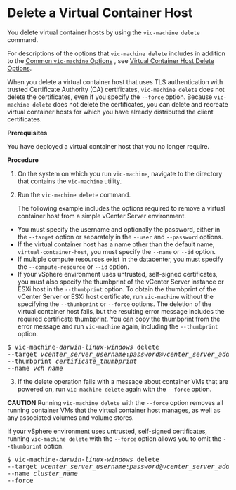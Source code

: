 # Delete a Virtual Container Host #

You delete virtual container hosts by using the `vic-machine delete` command.

For descriptions of the options that `vic-machine delete` includes in addition to the [Common `vic-machine` Options](common_vic_options.md) , see [Virtual Container Host Delete Options](delete_vch_options.md).

When you delete a virtual container host that uses TLS authentication with trusted Certificate Authority (CA) certificates, `vic-machine delete` does not delete the certificates, even if you specify the `--force` option. Because `vic-machine delete` does not delete the certificates, you can delete and recreate virtual container hosts for which you have already distributed the client certificates.

**Prerequisites**

You have deployed a virtual container host that you no longer require.

**Procedure**

1. On the system on which you run `vic-machine`, navigate to the directory that contains the `vic-machine` utility.
2. Run the `vic-machine delete` command. 

   The following example includes the options required to remove a virtual container host from a simple vCenter Server environment. 

  - You must specify the username and optionally the password, either in the `--target` option or separately in the `--user` and `--password` options. 
  - If the virtual container host has a name other than the default name, `virtual-container-host`, you must specify the `--name` or `--id` option. 
  - If multiple compute resources exist in the datacenter, you must specify the `--compute-resource` or `--id` option.
  - If your vSphere environment uses untrusted, self-signed certificates, you must also specify the thumbprint of the vCenter Server instance or ESXi host in the `--thumbprint` option. To obtain the thumbprint of the vCenter Server or ESXi host certificate, run `vic-machine` without the specifying the `--thumbprint` or `--force` options. The deletion of the virtual container host fails, but the resulting error message includes the required certificate thumbprint. You can copy the thumbprint from the error message and run `vic-machine` again, including the `--thumbprint` option.

   <pre>$ vic-machine<i>-darwin</i><i>-linux</i><i>-windows</i> delete
--target <i>vcenter_server_username</i>:<i>password</i>@<i>vcenter_server_address</i>
--thumbprint <i>certificate_thumbprint</i>
--name <i>vch_name</i></pre>

3. If the delete operation fails with a message about container VMs that are powered on, run `vic-machine delete` again with the `--force` option.

  **CAUTION** Running `vic-machine delete` with the `--force` option removes all running container VMs that the virtual container host manages, as well as any associated volumes and volume stores.

  If your vSphere environment uses untrusted, self-signed certificates, running `vic-machine delete` with the `--force` option allows you to omit the `--thumbprint` option.

   <pre>$ vic-machine<i>-darwin</i><i>-linux</i><i>-windows</i> delete
--target <i>vcenter_server_username</i>:<i>password</i>@<i>vcenter_server_address</i>
--name <i>cluster_name</i></i>
--force</pre>